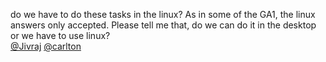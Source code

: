 do we have to do these tasks in the linux? As in some of the GA1, the linux
answers only accepted. Please tell me that, do we can do it in the desktop or
we have to use linux?  
[@Jivraj](/u/jivraj) [@carlton](/u/carlton)